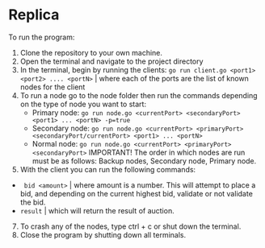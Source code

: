 # Replica

To run the program:
1. Clone the repository to your own machine.
2. Open the terminal and navigate to the project directory
3. In the terminal, begin by running the clients: ``go run client.go <port1> <port2> .... <portN>`` | where each of the ports are the list of known nodes for the client
4. To run a node go to the node folder then run the commands depending on the type of node you want to start:
   - Primary node: ``go run node.go <currentPort> <secondaryPort> <port1> ... <portN> -p=true``
   - Secondary node: ``go run node.go <currentPort> <primaryPort> <secondaryPort/currentPort> <port1> ... <portN>``
   - Normal node: ``go run node.go <currentPort> <primaryPort> <secondaryPort>``
IMPORTANT! The order in which nodes are run must be as follows: Backup nodes, Secondary node, Primary node.
6. With the client you can run the following commands:
- `` bid <amount>`` | where amount is a number. This will attempt to place a bid, and depending on the current highest bid, validate or not validate the bid.
- ``result`` | which will return the result of auction.
7. To crash any of the nodes, type ctrl + c or shut down the terminal.
8. Close the program by shutting down all terminals.
